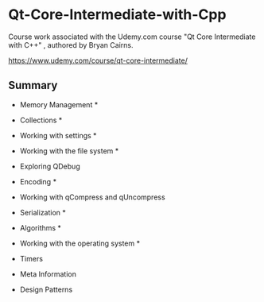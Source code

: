 # Qt-Core-Intermediate-with-Cpp
Course work associated with the Udemy.com course "Qt Core Intermediate with C++" , authored by Bryan Cairns.

https://www.udemy.com/course/qt-core-intermediate/

## Summary
* Memory Management *

* Collections *

* Working with settings *

* Working with the file system *

* Exploring QDebug

* Encoding *

* Working with qCompress and qUncompress

* Serialization *

* Algorithms *

* Working with the operating system *

* Timers 

* Meta Information

* Design Patterns
